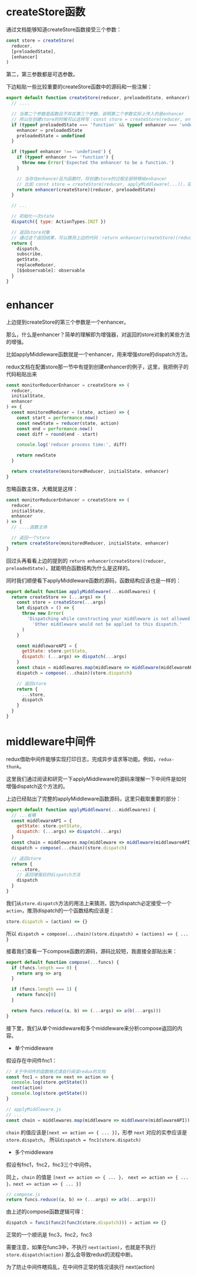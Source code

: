 # createStore函数

通过文档能够知道createStore函数接受三个参数：

```js
const store = createStore(
  reducer,
  [preloadedState],
  [enhancer]
)
```

第二，第三参数都是可选参数。

下边粘贴一些比较重要的createStore函数中的源码和一些注解：

```js
export default function createStore(reducer, preloadedState, enhancer) {
  // ....

  // 当第二个参数是函数且不存在第三个参数，说明第二个参数实际上传入的是enhancer
  // 所以在创建store的时候可以这样写：const store = createStore(reducer, enhancer)
  if (typeof preloadedState === 'function' && typeof enhancer === 'undefined') {
    enhancer = preloadedState
    preloadedState = undefined
  }

  if (typeof enhancer !== 'undefined') {
    if (typeof enhancer !== 'function') {
      throw new Error('Expected the enhancer to be a function.')
    }

    // 当存在enhancer且为函数时，将创建store的过程全部转移给enhancer
    // 比如 const store = createStore(reducer, applyMiddleware(...))，实际上等价于 const store = applyMiddleware(...)(createStore)(reducer, preloadedState)
    return enhancer(createStore)(reducer, preloadedState)
  }

  // ...

  // 初始化一次state
  dispatch({ type: ActionTypes.INIT })

  // 返回store对象
  // 通过这个返回结果，可以猜测上边的代码：return enhancer(createStore)(reducer, preloadedState)，必然也是返回一个类似或者一样的对象
  return {
    dispatch,
    subscribe,
    getState,
    replaceReducer,
    [$$observable]: observable
  }
}
```

# enhancer

上边提到createStore的第三个参数是一个enhancer。

那么，什么是enhancer？简单的理解即为增强器，对返回的store对象的某些方法的增强。

比如applyMiddleware函数就是一个enhancer，用来增强store的dispatch方法。

redux文档在配置store那一节中有提到创建enhancer的例子，这里，我把例子的代码粘贴出来

```js
const monitorReducerEnhancer = createStore => (
  reducer,
  initialState,
  enhancer
) => {
  const monitoredReducer = (state, action) => {
    const start = performance.now()
    const newState = reducer(state, action)
    const end = performance.now()
    const diff = round(end - start)

    console.log('reducer process time:', diff)

    return newState
  }

  return createStore(monitoredReducer, initialState, enhancer)
}
```
忽略函数主体，大概就是这样：

```js
const monitorReducerEnhancer = createStore => (
  reducer,
  initialState,
  enhancer
) => {
  // ....函数主体

  // 返回一个store
  return createStore(monitoredReducer, initialState, enhancer)
}
```

回过头再看看上边的提到的 `return enhancer(createStore)(reducer, preloadedState)`，就能明白函数结构为什么是这样的。

同时我们顺便看下applyMiddleware函数的源码，函数结构应该也是一样的：

```js
export default function applyMiddleware(...middlewares) {
  return createStore => (...args) => {
    const store = createStore(...args)
    let dispatch = () => {
      throw new Error(
        'Dispatching while constructing your middleware is not allowed. ' +
          'Other middleware would not be applied to this dispatch.'
      )
    }

    const middlewareAPI = {
      getState: store.getState,
      dispatch: (...args) => dispatch(...args)
    }
    const chain = middlewares.map(middleware => middleware(middlewareAPI))
    dispatch = compose(...chain)(store.dispatch)

    // 返回store
    return {
      ...store,
      dispatch
    }
  }
}
```

# middleware中间件

redux借助中间件能够实现打印日志，完成异步请求等功能。例如，`redux-thunk`。

这里我们通过阅读和研究一下applyMiddleware的源码来理解一下中间件是如何增强dispatch这个方法的。

上边已经贴出了完整的applyMiddleware函数源码，这里只截取重要的部分：

```js
export default function applyMiddleware(...middlewares) {
  // ...省略
  const middlewareAPI = {
    getState: store.getState,
    dispatch: (...args) => dispatch(...args)
  }
  const chain = middlewares.map(middleware => middleware(middlewareAPI))
  dispatch = compose(...chain)(store.dispatch)

  // 返回store
  return {
    ...store,
    // 返回增强后的dispatch方法
    dispatch
  }
}
```

我们从`store.dispatch`方法的用法上来猜测，因为dispatch必定接受一个`action`，推测dispatch的一个函数结构应该是：

```js
store.dispatch = (action) => {}
```

所以 `dispatch = compose(...chain)(store.dispatch) = (actions) => { ... }`

接着我们查看一下compose函数的源码，源码比较短，我直接全部贴出来：

```js
export default function compose(...funcs) {
  if (funcs.length === 0) {
    return arg => arg
  }

  if (funcs.length === 1) {
    return funcs[0]
  }

  return funcs.reduce((a, b) => (...args) => a(b(...args)))
}
```

接下里，我们从单个middleware和多个middleware来分析compose返回的内容。

* 单个middleware

假设存在中间件fnc1：

```js
// 关于中间件的函数格式请自行阅读redux的文档
const fnc1 = store => next => action => {
  console.log(store.getState())
  next(action)
  console.log(store.getState())
}
```

```js
// applyMiddleware.js
// ...
const chain = middlewares.map(middleware => middleware(middlewareAPI))
```

`chain` 的值应该是`[next => action => { ... }]`，形参 `next` 对应的实参应该是 `store.dispatch`， 所以`dispatch = fnc1(store.dispatch)`

* 多个middleware

假设有fnc1，fnc2，fnc3三个中间件。

同上，`chain` 的值是 `[next => action => { ... }， next => action => { ... }，next => action => { ... }]`

```js
// compose.js
return funcs.reduce((a, b) => (...args) => a(b(...args)))
```
由上述的compose函数逻辑可得：

```js
dispatch = func1(func2(func3(store.dispatch))) = action => {}
```

正常的一个顺讯是 fnc3，fnc2，fnc3

需要注意，如果在func3中，不执行 `next(action)`，也就是不执行 `store.dispatch(action)` 那么会导致redux的流程中断。

为了防止中间件瞎捣乱，在中间件正常的情况请执行 next(action)

